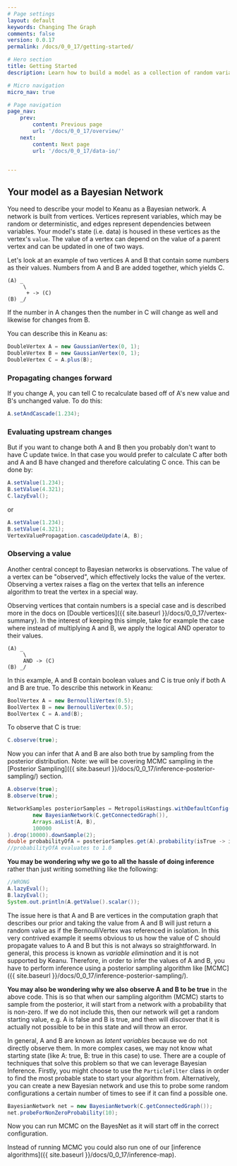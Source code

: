 ```yaml
---
# Page settings
layout: default
keywords: Changing The Graph
comments: false
version: 0.0.17
permalink: /docs/0_0_17/getting-started/

# Hero section
title: Getting Started
description: Learn how to build a model as a collection of random variables, observations and deterministic operations.

# Micro navigation
micro_nav: true

# Page navigation
page_nav:
    prev:
        content: Previous page
        url: '/docs/0_0_17/overview/'
    next:
        content: Next page
        url: '/docs/0_0_17/data-io/'


---
```


## Your model as a Bayesian Network

You need to describe your model to Keanu as a Bayesian network. A network is built from vertices. 
Vertices represent variables, which may be random or deterministic, and edges represent dependencies between variables. 
Your model's state (i.e. data) is housed in these vertices as the vertex's `value`. 
The value of a vertex can depend on the value of a parent vertex and can be updated in one of
two ways.

Let's look at an example of two vertices A and B that contain some numbers as their values. Numbers from A and B are 
added together, which yields C.

```
(A) _
     \
      + -> (C)
(B) _/
```

If the number in A changes then the number in C will change as well and likewise for changes from B.

You can describe this in Keanu as:

```java
DoubleVertex A = new GaussianVertex(0, 1);
DoubleVertex B = new GaussianVertex(0, 1);
DoubleVertex C = A.plus(B);
```

### Propagating changes forward

If you change A, you can tell C to recalculate based off of A's new value and B's unchanged value. 
To do this: 

```java
A.setAndCascade(1.234);
```

### Evaluating upstream changes

But if you want to change both A and B then you probably don't want to have C update twice. In that
case you would prefer to calculate C after both and A and B have changed and therefore calculating 
C once. This can be done by:

```java
A.setValue(1.234);
B.setValue(4.321);
C.lazyEval();
```

or

```java
A.setValue(1.234);
B.setValue(4.321);
VertexValuePropagation.cascadeUpdate(A, B);
```

### Observing a value

Another central concept to Bayesian networks is observations. The value of a vertex can be "observed", which
effectively locks the value of the vertex. Observing a vertex raises a flag on the vertex that tells an
inference algorithm to treat the vertex in a special way.

Observing vertices that contain numbers is a special case and is described more in the docs on [Double vertices]({{ site.baseurl }}/docs/0_0_17/vertex-summary).
In the interest of keeping this simple, take for example the case where instead of multiplying A and B, we apply the logical AND operator to their values.

```
(A) _
     \
     AND -> (C)
(B) _/
```

In this example, A and B contain boolean values and C is true only if both A and B are true. To describe this network in Keanu:

```java
BoolVertex A = new BernoulliVertex(0.5);
BoolVertex B = new BernoulliVertex(0.5);
BoolVertex C = A.and(B);
```

To observe that C is true:

```java
C.observe(true);
```

Now you can infer that A and B are also both true by sampling from the posterior distribution. Note: we will be covering MCMC sampling in the [Posterior Sampling]({{ site.baseurl }}/docs/0_0_17/inference-posterior-sampling/) section.

```java
A.observe(true);
B.observe(true);

NetworkSamples posteriorSamples = MetropolisHastings.withDefaultConfig().getPosteriorSamples(
        new BayesianNetwork(C.getConnectedGraph()),
        Arrays.asList(A, B),
        100000
).drop(10000).downSample(2);
double probabilityOfA = posteriorSamples.get(A).probability(isTrue -> isTrue.scalar() == true);
//probabilityOfA evaluates to 1.0
```
**You may be wondering why we go to all the hassle of doing inference** rather than just writing something like the following:
```java
//WRONG
A.lazyEval();
B.lazyEval();
System.out.println(A.getValue().scalar());
```
The issue here is that A and B are vertices in the computation graph that describes our prior and taking the value from A and B will just return a random value as if the BernoulliVertex was referenced in isolation. 
In this very contrived example it seems obvious to us how the value of C should propagate values to A and B but this is not always so straightforward.
In general, this process is known as *variable elimination* and it is not supported by Keanu. 
Therefore, in order to infer the values of A and B, you have to perform inference using a posterior sampling algorithm like [MCMC]({{ site.baseurl }}/docs/0_0_17/inference-posterior-sampling/).

**You may also be wondering why we also observe A and B to be true** in the above code. 
This is so that when our sampling algorithm (MCMC) starts to sample from the posterior, it will start from a network with a probability that is non-zero.
If we do not include this, then our network will get a random starting value, e.g. A is false and B is true, and then will discover that it is actually not possible to be in this state and will throw an error. 

In general, A and B are known as *latent variables* because we do not directly observe them. In more complex cases, we may not know what starting state (like A: true, B: true in this case) to use. 
There are a couple of techniques that solve this problem so that we can leverage Bayesian Inference.
Firstly, you might choose to use the `ParticleFilter` class in order to find the most probable state to start your algorithm from.
Alternatively, you can create a new Bayesian network and use this to probe some random configurations a certain number of times to see if it can find a possible one. 
```java
BayesianNetwork net = new BayesianNetwork(C.getConnectedGraph());
net.probeForNonZeroProbability(10);
```
Now you can run MCMC on the BayesNet as it will start off in the correct configuration.

Instead of running MCMC you could also run one of our [inference algorithms]({{ site.baseurl }}/docs/0_0_17/inference-map).